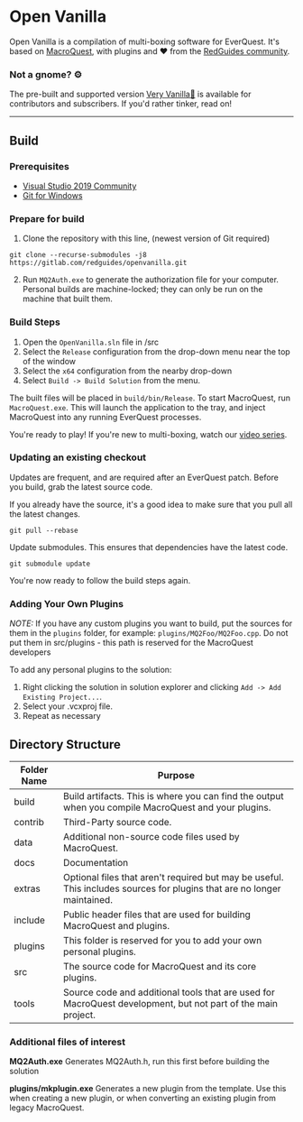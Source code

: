# Open Vanilla

Open Vanilla is a compilation of multi-boxing software for EverQuest. It's based on [MacroQuest](https://gitlab.com/macroquest/), with plugins and ❤️ from the [RedGuides community](https://www.redguides.com). 
### Not a gnome? ⚙️
The pre-built and supported version [Very Vanilla🍦](https://www.redguides.com/community/resources/redguides-launcher.1255/) is available for contributors and subscribers. If you'd rather tinker, read on!

---
## Build

### Prerequisites

* [Visual Studio 2019 Community](https://visualstudio.microsoft.com/downloads/)
* [Git for Windows](https://git-scm.com/)

### Prepare for build

1) Clone the repository with this line, (newest version of Git required)

```
git clone --recurse-submodules -j8 https://gitlab.com/redguides/openvanilla.git
```

2) Run `MQ2Auth.exe` to generate the authorization file for your computer. Personal builds are machine-locked; they can only be run on the machine that built them. 

### Build Steps

1. Open the `OpenVanilla.sln` file in /src
1. Select the `Release` configuration from the drop-down menu near the top of the window
1. Select the `x64` configuration from the nearby drop-down
1. Select `Build -> Build Solution` from the menu.

The built files will be placed in `build/bin/Release`. To start MacroQuest, run `MacroQuest.exe`. This will launch the application to the tray, and inject MacroQuest into any running EverQuest processes. 

You're ready to play! If you're new to multi-boxing, watch our [video series](https://www.redguides.com/community/resources/multiboxing-everquest-the-red-guide-videos.1603/).

### Updating an existing checkout

Updates are frequent, and are required after an EverQuest patch. Before you build, grab the latest source code.

If you already have the source, it's a good idea to make sure that you pull all the latest changes.
```
git pull --rebase
```

Update submodules. This ensures that dependencies have the latest code.
```
git submodule update
```
You're now ready to follow the build steps again.

### Adding Your Own Plugins

_NOTE:_ If you have any custom plugins you want to build, put the sources for them in the `plugins` folder, for example:
`plugins/MQ2Foo/MQ2Foo.cpp`. Do not put them in src/plugins - this path is reserved for the MacroQuest developers

To add any personal plugins to the solution:
1. Right clicking the solution in solution explorer and clicking `Add -> Add Existing Project...`.
1. Select your .vcxproj file.
1. Repeat as necessary

## Directory Structure

Folder Name | Purpose
------------|-------------
build       | Build artifacts. This is where you can find the output when you compile MacroQuest and your plugins.
contrib     | Third-Party source code.
data        | Additional non-source code files used by MacroQuest.
docs        | Documentation
extras      | Optional files that aren't required but may be useful. This includes sources for plugins that are no longer maintained.
include     | Public header files that are used for building MacroQuest and plugins.
plugins     | This folder is reserved for you to add your own personal plugins.
src         | The source code for MacroQuest and its core plugins.
tools       | Source code and additional tools that are used for MacroQuest development, but not part of the main project.

### Additional files of interest

**MQ2Auth.exe** Generates MQ2Auth.h, run this first before building the solution

**plugins/mkplugin.exe** Generates a new plugin from the template. Use this when creating a new plugin, or when converting an existing plugin from legacy MacroQuest.
